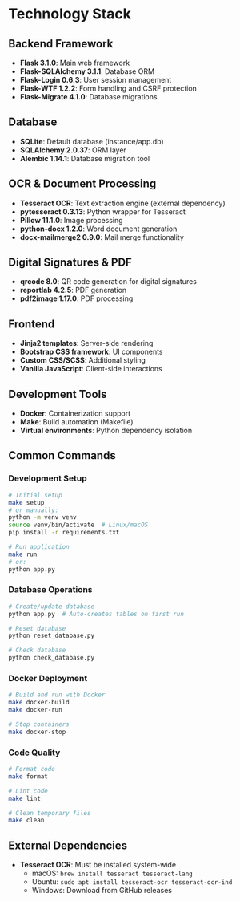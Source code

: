 # Technology Stack

## Backend Framework
- **Flask 3.1.0**: Main web framework
- **Flask-SQLAlchemy 3.1.1**: Database ORM
- **Flask-Login 0.6.3**: User session management
- **Flask-WTF 1.2.2**: Form handling and CSRF protection
- **Flask-Migrate 4.1.0**: Database migrations

## Database
- **SQLite**: Default database (instance/app.db)
- **SQLAlchemy 2.0.37**: ORM layer
- **Alembic 1.14.1**: Database migration tool

## OCR & Document Processing
- **Tesseract OCR**: Text extraction engine (external dependency)
- **pytesseract 0.3.13**: Python wrapper for Tesseract
- **Pillow 11.1.0**: Image processing
- **python-docx 1.2.0**: Word document generation
- **docx-mailmerge2 0.9.0**: Mail merge functionality

## Digital Signatures & PDF
- **qrcode 8.0**: QR code generation for digital signatures
- **reportlab 4.2.5**: PDF generation
- **pdf2image 1.17.0**: PDF processing

## Frontend
- **Jinja2 templates**: Server-side rendering
- **Bootstrap CSS framework**: UI components
- **Custom CSS/SCSS**: Additional styling
- **Vanilla JavaScript**: Client-side interactions

## Development Tools
- **Docker**: Containerization support
- **Make**: Build automation (Makefile)
- **Virtual environments**: Python dependency isolation

## Common Commands

### Development Setup
```bash
# Initial setup
make setup
# or manually:
python -m venv venv
source venv/bin/activate  # Linux/macOS
pip install -r requirements.txt

# Run application
make run
# or:
python app.py
```

### Database Operations
```bash
# Create/update database
python app.py  # Auto-creates tables on first run

# Reset database
python reset_database.py

# Check database
python check_database.py
```

### Docker Deployment
```bash
# Build and run with Docker
make docker-build
make docker-run

# Stop containers
make docker-stop
```

### Code Quality
```bash
# Format code
make format

# Lint code
make lint

# Clean temporary files
make clean
```

## External Dependencies
- **Tesseract OCR**: Must be installed system-wide
  - macOS: `brew install tesseract tesseract-lang`
  - Ubuntu: `sudo apt install tesseract-ocr tesseract-ocr-ind`
  - Windows: Download from GitHub releases